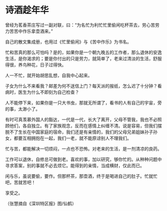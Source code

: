 # 诗酒趁年华

曾经为茗香茶庄写过一副对联，曰：“为名忙为利忙忙里偷闲吃杯茶去，劳心苦劳力苦苦中作乐拿壶酒来。”

自己的散文集成册，也用过《忙里偷闲》与《苦中作乐》为书名。

忙和苦真的那么可怕吗？是的，如果你是一个朝九晚五的工作者，那么退休的安逸生活，是你渴求的；要是你付出的只是劳力，就简单了，老来过清淡的生活，舒服得很，养鸟种花，日子过得快。

人一不忙，就开始胡思乱想，自我中心起来。

子女为什么不来看我？邮差为何不送信上门？每天派的报纸，怎么迟了十分钟？看病时，医生为什么不即刻为自己检查？

人不能停下来，如果你是一只大书虫，那就无所谓了，看书的人有自己的宇宙，旁的事，太渺小了。

有时可真羡慕外国人的豁达，一代是一代，长大了离开，父母不管我，我也不必照顾他们，各自独立。有了家族观念，反而在感情上纠缠不清。说是容易，但我们摆脱不了生长在中国家庭的宿命，我们还是有亲情的，我们的父母兄弟姐妹孙子孙女，都要互相拥抱在一起，我们一老，就不能原谅别人不理我们。

忙与苦，都能解决一切烦闷，一点也不恐怖。对老来的生活，是一剂清凉的良药。

工作可以退休，自修总可做到老。喜欢的事，加以研究，够你忙的。从种种问题中寻求答案，别的事就不必去烦它。能得到的亲情，当成横财，仅此而已。

闲与乐，虽说要偷，要作。但那杯茶，那壶酒，终于是喝进自己的肚子。忙就忙吧，苦就苦吧！

享受之。

（张慧摘自《深圳特区报》图/仙鹤）